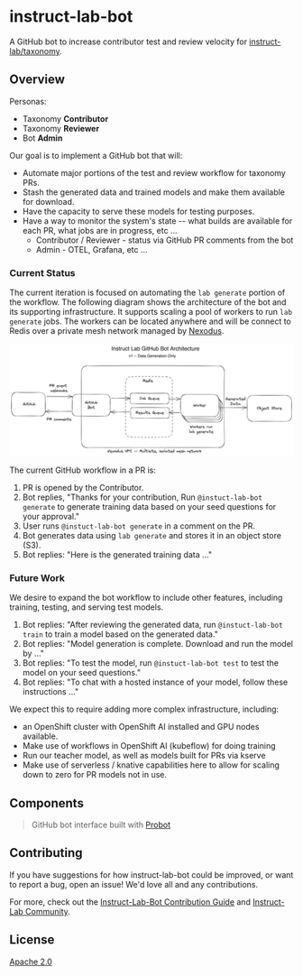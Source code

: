 # instruct-lab-bot

A GitHub bot to increase contributor test and review velocity for
[instruct-lab/taxonomy](https://github.com/instruct-lab/taxonomy).

## Overview

Personas:

- Taxonomy **Contributor**
- Taxonomy **Reviewer**
- Bot **Admin**

Our goal is to implement a GitHub bot that will:

- Automate major portions of the test and review workflow for taxonomy PRs.
- Stash the generated data and trained models and make them available for download.
- Have the capacity to serve these models for testing purposes.
- Have a way to monitor the system's state -- what builds are available for each PR, what jobs are in progress, etc …
  - Contributor / Reviewer - status via GitHub PR comments from the bot
  - Admin - OTEL, Grafana, etc …

### Current Status

The current iteration is focused on automating the `lab generate` portion of the workflow. The following diagram shows the architecture of the bot and its supporting infrastructure. It supports scaling a pool of workers to run `lab generate` jobs. The workers can be located anywhere and will be connect to Redis over a private mesh network managed by [Nexodus](https://nexodus.io).

[![Instruct Lab Bot Architecture](./docs/bot-arch.png)](./docs/bot-arch.png)

The current GitHub workflow in a PR is:

1. PR is opened by the Contributor.
2. Bot replies, "Thanks for your contribution, Run `@instuct-lab-bot generate` to generate training data based on your seed questions for your approval."
3. User runs `@instuct-lab-bot generate` in a comment on the PR.
4. Bot generates data using `lab generate` and stores it in an object store (S3).
5. Bot replies: "Here is the generated training data ..."

### Future Work

We desire to expand the bot workflow to include other features, including training, testing, and serving test models.

1. Bot replies: "After reviewing the generated data, run `@instuct-lab-bot train` to train a model based on the generated data."
2. Bot replies: "Model generation is complete. Download and run the model by ..."
3. Bot replies: "To test the model, run `@instuct-lab-bot test` to test the model on your seed questions."
4. Bot replies: "To chat with a hosted instance of your model, follow these instructions ..."

We expect this to require adding more complex infrastructure, including:

- an OpenShift cluster with OpenShift AI installed and GPU nodes available.
- Make use of workflows in OpenShift AI (kubeflow) for doing training
- Run our teacher model, as well as models built for PRs via kserve
- Make use of serverless / knative capabilities here to allow for scaling down to zero for PR models not in use.

## Components

> GitHub bot interface built with [Probot](https://github.com/probot/probot)

## Contributing

If you have suggestions for how instruct-lab-bot could be improved, or want to report a bug, open an issue! We'd love all and any contributions.

For more, check out the [Instruct-Lab-Bot Contribution Guide](CONTRIBUTING.md) and [Instruct-Lab Community](https://github.com/instruct-lab/community/blob/main/CONTRIBUTING.md).

## License

[Apache 2.0](LICENSE)
